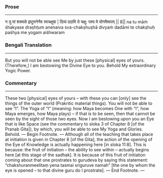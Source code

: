 ### Prose 
 --- 
न तु मां शक्यसे द्रष्टुमनेनैव स्वचक्षुषा |
दिव्यं ददामि ते चक्षु: पश्य मे योगमैश्वरम् || 8||
na tu māṁ śhakyase draṣhṭum anenaiva sva-chakṣhuṣhā
divyaṁ dadāmi te chakṣhuḥ paśhya me yogam aiśhwaram

### Bengali Translation 
 --- 
But you will not be able see Me by just these [physical] eyes of yours. (Therefore,) I am bestowing the Divine Eye to you. Behold My extraordinary Yogic Power.

### Commentary 
 --- 
These two [physical] eyes of yours – with these you can [only] see the things of the outer world (Prakritic material things). You will not be able to see “I”. The Yoga of “I” (meaning: how Maya becomes One with “I”, how Maya emerges, how Maya plays) – if that is to be seen, then that cannot be seen by the sight of those two eyes. Now I am bestowing upon you an Eye that is like Space (see the commentary to sloka 3 of Chapter 8 [of the Pranab Gita]), by which, you will be able to see My Yoga and Glories. Behold. — Begin Footnote. — Although all of the teaching that takes place at initiation is given in Chapter 8 [of the Gita], the action of the opening of the Eye of Knowledge is actually happening here [in sloka 11:8]. This is because: the fruit of initiation – the ability to see within – actually begins here [at this stage of the sadhak]. It is because of this fruit of initiation coming about that one prostrates to gurudeva by saying this statement: “chakshuranmeelitaṃ yena tasmai sriguruve namah” [the one by whom the eye is opened – to that divine guru do I prostrate]. — End Footnote. —